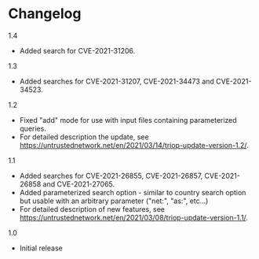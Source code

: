 # Changelog

1.4
 - Added search for CVE-2021-31206.

1.3
 - Added searches for CVE-2021-31207, CVE-2021-34473 and CVE-2021-34523.

1.2
 - Fixed "add" mode for use with input files containing parameterized queries.
 - For detailed description the update, see https://untrustednetwork.net/en/2021/03/14/triop-update-version-1.2/.

1.1
 - Added searches for CVE-2021-26855, CVE-2021-26857, CVE-2021-26858 and CVE-2021-27065.
 - Added parameterized search option - similar to country search option but usable with an arbitrary parameter ("net:", "as:", etc...)
 - For detailed description of new features, see https://untrustednetwork.net/en/2021/03/08/triop-update-version-1.1/.

1.0
 - Initial release
